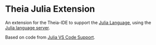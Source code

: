 # Theia Julia Extension

An extension for the Theia-IDE to support the [Julia Language](https://github.com/JuliaLang/julia), using the
[Julia language server](https://github.com/JuliaEditorSupport/LanguageServer.jl).

Based on code from
[Julia VS Code Support](https://github.com/JuliaEditorSupport/julia-vscode).
